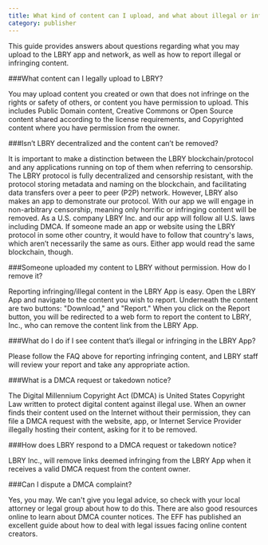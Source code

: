 ```yaml
---
title: What kind of content can I upload, and what about illegal or infringing content?
category: publisher
---
```


This guide provides answers about questions regarding what you may upload to the LBRY app and network, as well as how to report illegal or infringing content.

###What content can I legally upload to LBRY?

You may upload content you created or own that does not infringe on the rights or safety of others, or content you have permission to upload. This includes Public Domain content, Creative Commons or Open Source content shared according to the license requirements, and Copyrighted content where you have permission from the owner.

###Isn’t LBRY decentralized and the content can’t be removed?

It is important to make a distinction between the LBRY blockchain/protocol and any applications running on top of them when referring to censorship. The LBRY protocol is fully decentralized and censorship resistant, with the protocol storing metadata and naming on the blockchain, and facilitating data transfers over a peer to peer (P2P) network. However, LBRY also makes an app to demonstrate our protocol. With our app we will engage in non-arbitrary censorship, meaning only horrific or infringing content will be removed. As a U.S. company LBRY Inc. and our app will follow all U.S. laws including DMCA. If someone made an app or website using the LBRY protocol in some other country, it would have to follow that country's laws, which aren’t necessarily the same as ours. Either app would read the same blockchain, though. 

###Someone uploaded my content to LBRY without permission. How do I remove it?

Reporting infringing/illegal content in the LBRY App is easy. Open the LBRY App and navigate to the content you wish to report. Underneath the content are two buttons: "Download," and "Report." When you click on the Report button, you will be redirected to a web form to report the content to LBRY, Inc., who can remove the content link from the LBRY App. 

###What do I do if I see content that’s illegal or infringing in the LBRY App?

Please follow the FAQ above for reporting infringing content, and LBRY staff will review your report and take any appropriate action. 

###What is a DMCA request or takedown notice?

The Digital Millennium Copyright Act (DMCA) is United States Copyright Law written to protect digital content against illegal use. When an owner finds their content used on the Internet without their permission, they can file a DMCA request with the website, app, or Internet Service Provider illegally hosting their content, asking for it to be removed.

###How does LBRY respond to a DMCA request or takedown notice?

LBRY Inc., will remove links deemed infringing from the LBRY App when it receives a valid DMCA request from the content owner.

###Can I dispute a DMCA complaint?

Yes, you may. We can't give you legal advice, so check with your local attorney or legal group about how to do this. There are also good resources online to learn about DMCA counter notices. The EFF has published an excellent guide about how to deal with legal issues facing online content creators. 
